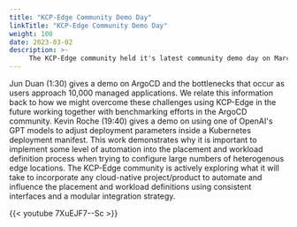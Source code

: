 ```yaml
---
title: "KCP-Edge Community Demo Day"
linkTitle: "KCP-Edge Community Demo Day"
weight: 100
date: 2023-03-02
description: >-
     The KCP-Edge community held it's latest community demo day on March 2nd, 2023
---
```

Jun Duan (1:30) gives a demo on ArgoCD and the bottlenecks that occur as users approach 10,000 managed applications.  We relate this information back to how we might overcome these challenges using KCP-Edge in the future working together with benchmarking efforts in the ArgoCD community.  Kevin Roche (19:40) gives a demo on using one of OpenAI's GPT models to adjust deployment parameters inside a Kubernetes deployment manifest.  This work demonstrates why it is important to implement some level of automation into the placement and workload definition process when trying to configure large numbers of heterogenous edge locations.  The KCP-Edge community is actively exploring what it will take to incorporate any cloud-native project/product to automate and influence the placement and workload definitions using consistent interfaces and a modular integration strategy.

{{< youtube 7XuEJF7--Sc >}}
